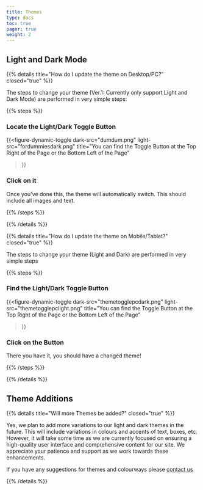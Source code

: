 ```yaml
---
title: Themes
type: docs
toc: true
pager: true
weight: 2
---
```


## Light and Dark Mode

{{% details title="How do I update the theme on Desktop/PC?" closed="true" %}}

The steps to change your theme (Ver.1: Currently only support Light and Dark Mode) are performed in very simple steps:

{{% steps %}}

### Locate the Light/Dark Toggle Button

{{<figure-dynamic-toggle
    dark-src="dumdum.png"
    light-src="fordummiesdark.png"
    title="You can find the Toggle Button at the Top Right of the Page or the Bottom Left of the Page"
>}}

### Click on it

Once you've done this, the theme will automatically switch. This should include all images and text.

{{% /steps %}}

{{% /details %}}

{{% details title="How do I update the theme on Mobile/Tablet?" closed="true" %}}

The steps to change your theme (Light and Dark) are performed in very simple steps

{{% steps %}}

### Find the Light/Dark Toggle Button

{{<figure-dynamic-toggle
    dark-src="themetogglepcdark.png"
    light-src="themetogglepclight.png"
    title="You can find the Toggle Button at the Top Right of the Page or the Bottom Left of the Page"
>}}

### Click on the Button

There you have it, you should have a changed theme!

{{% /steps %}}

{{% /details %}}

## Theme Additions

{{% details title="Will more Themes be added?" closed="true" %}}

Yes, we plan to add more variations to our light and dark themes in the future. This will include variations in colours and accents of text, boxes, etc. However, it will take some time as we are currently focused on ensuring a high-quality user interface and comprehensive content for our site. We appreciate your patience and support as we work towards these enhancements.

If you have any suggestions for themes and colourways please [contact us](https://cat-bounce.com/)

{{% /details %}}